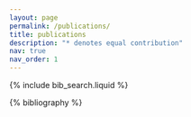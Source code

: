 ```yaml
---
layout: page
permalink: /publications/
title: publications
description: "* denotes equal contribution"
nav: true
nav_order: 1
---
```


<!-- _pages/publications.md -->

<!-- Bibsearch Feature -->

{% include bib_search.liquid %}

<div class="publications">

{% bibliography %}

</div>
